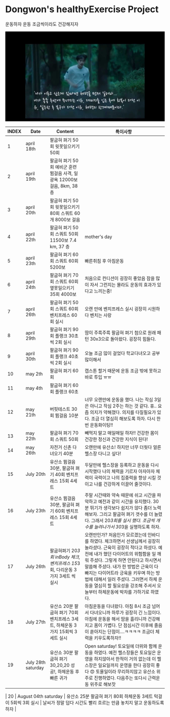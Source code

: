# Dongwon's healthyExercise Project

운동하자 운동 조금씩이라도 건강해지자

![misaeng](Misaeng.jpg)

| INDEX | Date               | Content                                               | 특이사항                                                                                                                                                                                                                                    |
| ----- | ------------------ | ----------------------------------------------------- | --------------------------------------------------------------------------------------------------------------------------------------------------------------------------------------------------------------------------------------- |
| 1     | april 18th         | 팔굽혀 펴기 50회 윗못일으키기 50회                                 |                                                                                                                                                                                                                                         |
| 2     | april 19th         | 팔굽혀 펴기 50회 예비군 훈련 뜀걸음 사격, 일광욕 12000보 걸음, 8km, 38층     |                                                                                                                                                                                                                                         |
| 3     | april 20th         | 팔굽혀 펴기 50회 윗못일으키기 80회 스쿼트 60개 8000보 걸음                |                                                                                                                                                                                                                                         |
| 4     | april 22th         | 팔굽혀 펴기 50회 스쿼트 50회 11500보 7.4 km, 37 층                | mother's day                                                                                                                                                                                                                            |
| 5     | april 23th         | 팔굽혀 펴기 60회 스쿼트 60회 5200보                              | 빠른취침 후 아침운동                                                                                                                                                                                                                             |
| 6     | april 24th         | 팔굽혀 펴기 70회 스쿼트 60회 옆못일으키기 35회 4000보                   | 처음으로 컨디션이 굉장히 좋았음 잠을 많이 자서 그런지는 몰라도 운동의 효과가 있다고 느끼는중!                                                                                                                                                                                   |
| 7     | april 26th         | 팔굽혀 펴기 50회 스쿼트 60회 벤치프레스 60회 실시                       | 오랜 만에 벤치프레스 실시 굉장히 시원하다 벤치는 사랑                                                                                                                                                                                                          |
| 8     | april 29th         | 팔굽혀 펴기 90회 플랭크 30초씩 2회 실시                             | 땀이 주륵주륵 팔굽혀 펴기 첨으로 원래 패턴 30x3으로 돌아왔다. 굉장히 힘들다.                                                                                                                                                                                          |
| 9     | april 30th         | 팔굽혀 펴기 90회 플랭크 40초씩 2회 실시                             | 오늘 조금 많이 걸었다 학교다녀오고 공부 많이해서                                                                                                                                                                                                             |
| 10    | may 2th            | 팔굽혀 펴기 60회                                            | 캡스톤 할거 때문에 운동 조금 밖에 못하고 바로 투입 ㅠㅠ                                                                                                                                                                                                      |
| 11    | may 4th            | 팔굽혀 펴기 60회 플랭크 60초                                    |                                                                                                                                                                                                                                         |
| 12    | may 21th           | 버핏테스트 30회 뜀걸음 10분                                     | 너무 오랜만에 운동을 했다. 나는 작심 3일은 아니고 작심 2주는 하는 것 같다. 휴.. 요즘 의지가 약해졌다. 의지를 다질필요가 있다. 조금 더 열심히 해보도록 하자. 다시 한번 운동화이팅!!                                                                                                                            |
| 13    | may 22th           | 팔굽혀 펴기 70회 스쿼트 50회                                    | 빼먹지 말고 매일매일 하자!! 건강한 몸이 건강한 정신과 건강한 지식이 된다!                                                                                                                                                                                             |
| 14    | may 26th           | 자전거 신촌 다녀오기 40분                                       | 오랜만에 유산소! 하지만 너무 더웟다 얼른 헬스장 다니고 싶다!                                                                                                                                                                                                     |
| 15    | July 20th          | 유산소 뜀걸음 30분, 팔굽혀 펴기 40회 벤치프레스 15회 4세트                 | 두달만에 헬스장을 등록하고 운동을 다시 시작했다 나의 체력을 기르자 아자아자 체력이 국력이고 나의 집중력을 향상 시킬 것이고 나를 건강하게 이끌어 줄것이다.                                                                                                                                                 |
| 16    | July 23th          | 유산소 뜀걸음 30분, 팔굽혀 펴기 60회 벤치프레스 15회 4세트                 | 주말 시간때와 약속 때문에 쉬고 시간을 파악하고 예전과 같이 시간을 유지했다. 30분 뛰기가 생각보다 쉽지가 않다 좀더 노력해보자. 그리고 팔굽혀 펴기 갯수를 더 늘렸다. 그래서 20*3회를 실시 했다. 조금씩 개수를 늘려나가서 30*3을 실행하도록 하자.                                                                                         |
| 17    | July 26th          | 팔굽혀펴기 20*3회 inBody 체크, 벤치프레스 15*3회, 다리운동 3가지 3세트 씩 실시 | 오랜만인가? 처음인가 모르겠는데 인바디를 하였다. 체크하면서 선생님께서 굉장히 놀라셨다. 근육이 굉장히 적다고 하셨다. 예전에 내가 했던 다이어트의 위험함을 일 깨워 주셨다. 그렇게 하면 안된다고 하시면서 말씀해 주셨다. 내가 한 방법은 근육이 다 빠지는 다이어트라 긍육을 키우며 하는 방법에 대해서 일러 주셨다. 그러면서 하체 운동을 열심히 할 필요성을 강조해 주셔서 오늘부터 하체운동에 박차를 가하기로 하였다. |
| 18    | July 27th          | 유산소 20분 팔굽혀 펴기 70회 벤치프레스 3세트, 하체운동 3가지 15회씩 3세트 실시    | 아침운동을 다녀왔다. 아침 8시 조금 넘어서 다녀오니까 하루가 굉장히 긴 느낌이다. 아침에 운동을 해서 땀을 흘리니까 건강해지고 몸이 가볍다. 단 점심시간 이후에 졸음이 쏟아지는 단점이....ㅋㅋㅋㅋ 조금더 체력을 키우도록하자!!                                                                                                    |
| 19    | July 28th saturday | 유산소 30분 팔굽혀 펴기 30,20,20 성공!, 하체운동 후 빠른 귀가             | Open saturday! 토요일에 더위와 함께 운동을 하였다. 예전 헬스장들은 토요일은 운영을 하지않아서 한적이 거의 없는데 이 헬스장은 일요일까지 운영을 한다 굉장히 좋다 &#128525; 토욜일이라 무리하지않고 유산소 위주로 진행하였다. 다음주는 또다시 근력운동 위주로 해보잣                                                                           |

|  20  | August 04th saturday   |  유산소 25분 팔굽혀 펴기 80회 하체운동 3세트 턱걸이 5회씩 3회 실시   | 날씨가 정말 덥다 시간도 빨리 흐르는 만큼 놓치지 말고 운동하도록하자  |
